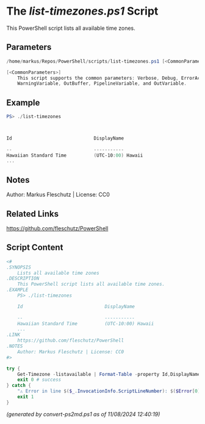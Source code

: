 The *list-timezones.ps1* Script
===========================

This PowerShell script lists all available time zones.

Parameters
----------
```powershell
/home/markus/Repos/PowerShell/scripts/list-timezones.ps1 [<CommonParameters>]

[<CommonParameters>]
    This script supports the common parameters: Verbose, Debug, ErrorAction, ErrorVariable, WarningAction, 
    WarningVariable, OutBuffer, PipelineVariable, and OutVariable.
```

Example
-------
```powershell
PS> ./list-timezones



Id                              DisplayName                            SupportsDaylight
                                                                              SavingTime
--                              -----------                            ----------------
Hawaiian Standard Time          (UTC-10:00) Hawaii                     False
...

```

Notes
-----
Author: Markus Fleschutz | License: CC0

Related Links
-------------
https://github.com/fleschutz/PowerShell

Script Content
--------------
```powershell
<#
.SYNOPSIS
	Lists all available time zones
.DESCRIPTION
	This PowerShell script lists all available time zones.
.EXAMPLE
	PS> ./list-timezones

	Id                              DisplayName                            SupportsDaylight
                                                                               SavingTime
	--                              -----------                            ----------------
	Hawaiian Standard Time          (UTC-10:00) Hawaii                     False
	...
.LINK
	https://github.com/fleschutz/PowerShell
.NOTES
	Author: Markus Fleschutz | License: CC0
#>

try {
	Get-Timezone -listavailable | Format-Table -property Id,DisplayName,SupportsDaylightSavingTime
	exit 0 # success
} catch {
	"⚠️ Error in line $($_.InvocationInfo.ScriptLineNumber): $($Error[0])"
	exit 1
}
```

*(generated by convert-ps2md.ps1 as of 11/08/2024 12:40:19)*
